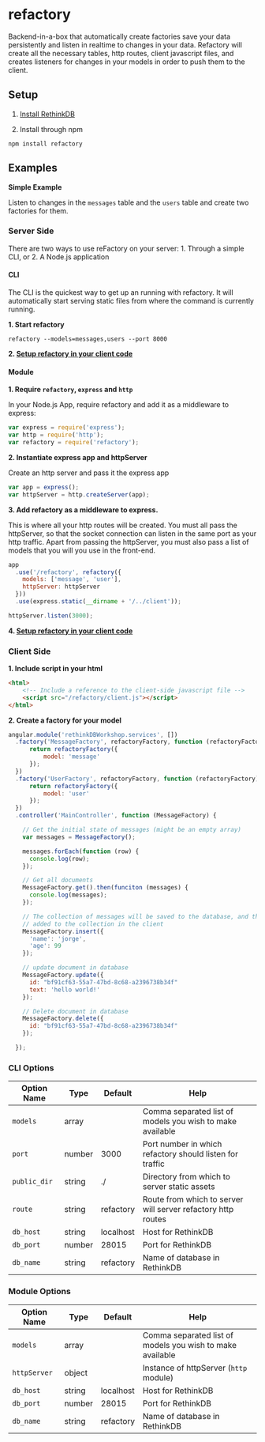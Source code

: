 # refactory

Backend-in-a-box that automatically create factories save your data persistently and listen in realtime to changes in your data. Refactory will create all the necessary tables, http routes, client javascript files, and creates listeners for changes in your models in order to push them to the client.

## Setup

1. [Install RethinkDB](http://rethinkdb.com/install)

2. Install through npm

```
npm install refactory
```

## Examples

**Simple Example**

Listen to changes in the `messages` table and the `users` table and create two factories for them.

### Server Side

There are two ways to use reFactory on your server: 1. Through a simple CLI, or 2. A Node.js application

#### CLI

The CLI is the quickest way to get up an running with refactory. It will automatically start serving static files from where the command is currently running.

**1. Start refactory**

```
refactory --models=messages,users --port 8000
```

**2. [Setup refactory in your client code](#client-side)**

#### Module

**1. Require `refactory`, `express` and `http`**

In your Node.js App, require refactory and add it as a middleware to express:

```javascript
var express = require('express');
var http = require('http');
var refactory = require('refactory');
```

**2. Instantiate express app and httpServer**

Create an http server and pass it the express app

```javascript
var app = express();
var httpServer = http.createServer(app);
```
**3. Add refactory as a middleware to express.**

This is where all your http routes will be created. You must all pass the httpServer, so that the socket connection can listen in the same port as your http traffic. Apart from passing the httpServer, you must also pass a list of models that you will you use in the front-end.

```javascript
app
  .use('/refactory', refactory({
    models: ['message', 'user'],
    httpServer: httpServer
  }))
  .use(express.static(__dirname + '/../client'));

httpServer.listen(3000);
```

**4. [Setup refactory in your client code](#client-side)**

### Client Side

**1. Include script in your html**

```html
<html>
    <!-- Include a reference to the client-side javascript file -->
    <script src="/refactory/client.js"></script>
</html>
```

**2. Create a factory for your model**

```javascript
angular.module('rethinkDBWorkshop.services', [])
  .factory('MessageFactory', refactoryFactory, function (refactoryFactory) {
      return refactoryFactory({
          model: 'message'
      });
  })
  .factory('UserFactory', refactoryFactory, function (refactoryFactory) {
      return refactoryFactory({
          model: 'user'
      });
  })
  .controller('MainController', function (MessageFactory) {

    // Get the initial state of messages (might be an empty array)
    var messages = MessageFactory();

    messages.forEach(function (row) {
      console.log(row);
    });

    // Get all documents
    MessageFactory.get().then(funciton (messages) {
      console.log(messages);
    });

    // The collection of messages will be saved to the database, and then
    // added to the collection in the client
    MessageFactory.insert({
      'name': 'jorge',
      'age': 99
    });

    // update document in database
    MessageFactory.update({
      id: "bf91cf63-55a7-47bd-8c68-a2396738b34f"
      text: 'hello world!'
    });

    // Delete document in database
    MessageFactory.delete({
      id: "bf91cf63-55a7-47bd-8c68-a2396738b34f"
    });

  });
```

### CLI Options

| Option Name  | Type   | Default   | Help                                                         |
|--------------|--------|-----------|--------------------------------------------------------------|
| `models`     | array  |           | Comma separated list of models you wish to make available    |
| `port`       | number | 3000      | Port number in which refactory should listen for traffic     |
| `public_dir` | string | ./        | Directory from which to server static assets                 |
| `route`      | string | refactory | Route from which to server will server refactory http routes |
| `db_host`    | string | localhost | Host for RethinkDB                                           |
| `db_port`    | number | 28015     | Port for RethinkDB                                           |
| `db_name`    | string | refactory | Name of database in RethinkDB                                |

### Module Options

| Option Name  | Type   | Default   | Help                                                         |
|--------------|--------|-----------|--------------------------------------------------------------|
| `models`     | array  |           | Comma separated list of models you wish to make available    |
| `httpServer` | object |           | Instance of httpServer (`http` module)                       |
| `db_host`    | string | localhost | Host for RethinkDB                                           |
| `db_port`    | number | 28015     | Port for RethinkDB                                           |
| `db_name`    | string | refactory | Name of database in RethinkDB                                |

